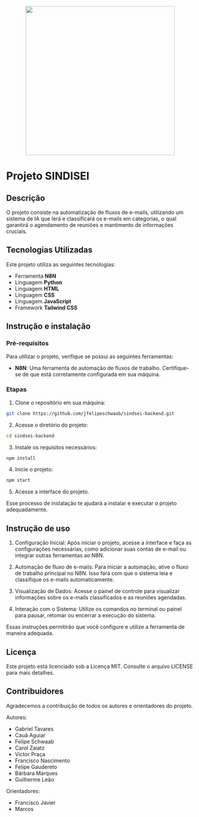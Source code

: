 <div align="center">
<img src="https://github.com/user-attachments/assets/b4c478e3-0e01-4648-b677-b5723c0e34c8" width="400px" />
</div>


# Projeto SINDISEI


## Descrição 
O projeto consiste na automatização de fluxos de e-mails, utilizando um sistema de IA que lerá e classificará os e-mails em categorias, o qual garantirá o agendamento de reuniões e mantimento de informações cruciais. 


## Tecnologias Utilizadas

Este projeto utiliza as seguintes tecnologias:

- Ferramenta **N8N**
- Linguagem **Python**
- Linguagem **HTML**
- Linguagem **CSS**
- Linguagem **JavaScript**
- Framework **Tailwind CSS**


## Instrução e instalação 

### Pré-requisitos 

Para utilizar o projeto, verifique se possui as seguintes ferramentas:

- **N8N**: Uma ferramenta de automação de fluxos de trabalho. 
Certifique-se de que está corretamente configurada em sua máquina.

### Etapas 

1. Clone o repositório em sua máquina:

```bash 
git clone https://github.com/jfelipeschwaab/sindsei-backend.git
```

2. Acesse o diretório do projeto:

```bash
cd sindsei-backend
```

3. Instale os requisitos necessários:

```bash
npm install
```

4. Inicie o projeto:

```bash
npm start
```

5. Acesse a interface do projeto.

Esse processo de instalação te ajudará a instalar e executar o projeto adequadamente.


## Instrução de uso 

1. Configuração Inicial: Após iniciar o projeto, acesse a interface e faça as configurações necessárias, como adicionar suas contas de e-mail ou integrar outras ferramentas ao N8N.

2. Automação de fluxo de e-mails: Para iniciar a automação, ative o fluxo de trabalho principal no N8N. Isso fará com que o sistema leia e classifique os e-mails automaticamente.

3. Visualização de Dados: Acesse o painel de controle para visualizar informações sobre os e-mails classificados e as reuniões agendadas.

4. Interação com o Sistema: Utilize os comandos no terminal ou painel para pausar, retomar ou encerrar a execução do sistema.

Essas instruções permitirão que você configure e utilize a ferramenta de maneira adequada.

## Licença 

Este projeto está licenciado sob a Licença MIT. Consulte o arquivo LICENSE para mais detalhes.

 
## Contribuidores 

Agradecemos a contribuição de todos os autores e orientadores do projeto.

Autores:
- Gabriel Tavares
- Cauã Aguiar
- Felipe Schwaab
- Carol Zaiatz
- Victor Praça
- Francisco Nascimento
- Felipe Gaudereto
- Bárbara Marques
- Guilherme Leão

Orientadores:
- Francisco Javier
- Marcos

